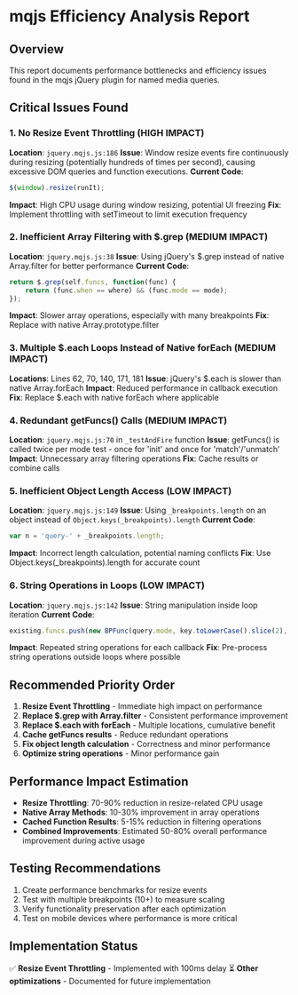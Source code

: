 # mqjs Efficiency Analysis Report

## Overview
This report documents performance bottlenecks and efficiency issues found in the mqjs jQuery plugin for named media queries.

## Critical Issues Found

### 1. **No Resize Event Throttling** (HIGH IMPACT)
**Location**: `jquery.mqjs.js:186`
**Issue**: Window resize events fire continuously during resizing (potentially hundreds of times per second), causing excessive DOM queries and function executions.
**Current Code**:
```javascript
$(window).resize(runIt);
```
**Impact**: High CPU usage during window resizing, potential UI freezing
**Fix**: Implement throttling with setTimeout to limit execution frequency

### 2. **Inefficient Array Filtering with $.grep** (MEDIUM IMPACT)
**Location**: `jquery.mqjs.js:38`
**Issue**: Using jQuery's $.grep instead of native Array.filter for better performance
**Current Code**:
```javascript
return $.grep(self.funcs, function(func) {
    return (func.when == where) && (func.mode == mode);
});
```
**Impact**: Slower array operations, especially with many breakpoints
**Fix**: Replace with native Array.prototype.filter

### 3. **Multiple $.each Loops Instead of Native forEach** (MEDIUM IMPACT)
**Locations**: Lines 62, 70, 140, 171, 181
**Issue**: jQuery's $.each is slower than native Array.forEach
**Impact**: Reduced performance in callback execution
**Fix**: Replace $.each with native forEach where applicable

### 4. **Redundant getFuncs() Calls** (MEDIUM IMPACT)
**Location**: `jquery.mqjs.js:70` in `_testAndFire` function
**Issue**: getFuncs() is called twice per mode test - once for 'init' and once for 'match'/'unmatch'
**Impact**: Unnecessary array filtering operations
**Fix**: Cache results or combine calls

### 5. **Inefficient Object Length Access** (LOW IMPACT)
**Location**: `jquery.mqjs.js:149`
**Issue**: Using `_breakpoints.length` on an object instead of `Object.keys(_breakpoints).length`
**Current Code**:
```javascript
var n = 'query-' + _breakpoints.length;
```
**Impact**: Incorrect length calculation, potential naming conflicts
**Fix**: Use Object.keys(_breakpoints).length for accurate count

### 6. **String Operations in Loops** (LOW IMPACT)
**Location**: `jquery.mqjs.js:142`
**Issue**: String manipulation inside loop iteration
**Current Code**:
```javascript
existing.funcs.push(new BPFunc(query.mode, key.toLowerCase().slice(2), value));
```
**Impact**: Repeated string operations for each callback
**Fix**: Pre-process string operations outside loops where possible

## Recommended Priority Order

1. **Resize Event Throttling** - Immediate high impact on performance
2. **Replace $.grep with Array.filter** - Consistent performance improvement
3. **Replace $.each with forEach** - Multiple locations, cumulative benefit
4. **Cache getFuncs results** - Reduce redundant operations
5. **Fix object length calculation** - Correctness and minor performance
6. **Optimize string operations** - Minor performance gain

## Performance Impact Estimation

- **Resize Throttling**: 70-90% reduction in resize-related CPU usage
- **Native Array Methods**: 10-30% improvement in array operations
- **Cached Function Results**: 5-15% reduction in filtering operations
- **Combined Improvements**: Estimated 50-80% overall performance improvement during active usage

## Testing Recommendations

1. Create performance benchmarks for resize events
2. Test with multiple breakpoints (10+) to measure scaling
3. Verify functionality preservation after each optimization
4. Test on mobile devices where performance is more critical

## Implementation Status

✅ **Resize Event Throttling** - Implemented with 100ms delay
⏳ **Other optimizations** - Documented for future implementation

